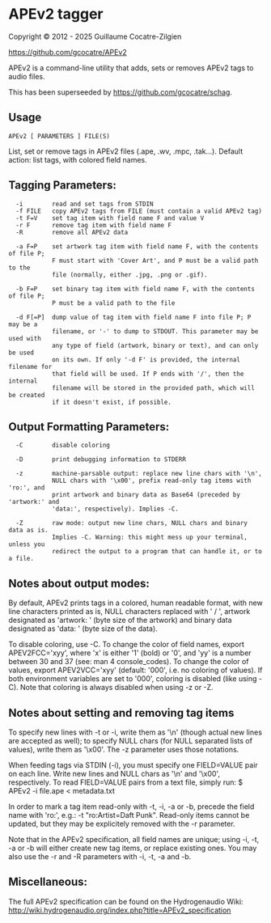 # APEv2 tagger

Copyright © 2012 - 2025 Guillaume Cocatre-Zilgien

https://github.com/gcocatre/APEv2

APEv2 is a command-line utility that adds, sets or removes APEv2 tags to audio files.

This has been superseeded by https://github.com/gcocatre/schag.

## Usage

`APEv2 [ PARAMETERS ] FILE(S)`

List, set or remove tags in APEv2 files (.ape, .wv, .mpc, .tak…).
Default action: list tags, with colored field names.


## Tagging Parameters:
```
  -i        read and set tags from STDIN
  -f FILE   copy APEv2 tags from FILE (must contain a valid APEv2 tag)
  -t F=V    set tag item with field name F and value V
  -r F      remove tag item with field name F
  -R        remove all APEv2 data

  -a F=P    set artwork tag item with field name F, with the contents of file P;
            F must start with 'Cover Art', and P must be a valid path to the
            file (normally, either .jpg, .png or .gif).

  -b F=P    set binary tag item with field name F, with the contents of file P;
            P must be a valid path to the file

  -d F[=P]  dump value of tag item with field name F into file P; P may be a
            filename, or '-' to dump to STDOUT. This parameter may be used with
            any type of field (artwork, binary or text), and can only be used
            on its own. If only '-d F' is provided, the internal filename for
            that field will be used. If P ends with '/', then the internal
            filename will be stored in the provided path, which will be created
            if it doesn't exist, if possible.
```

## Output Formatting Parameters:
```
  -C        disable coloring

  -D        print debugging information to STDERR

  -z        machine-parsable output: replace new line chars with '\n',
            NULL chars with '\x00', prefix read-only tag items with 'ro:', and
            print artwork and binary data as Base64 (preceded by 'artwork:' and
            'data:', respectively). Implies -C.

  -Z        raw mode: output new line chars, NULL chars and binary data as is.
            Implies -C. Warning: this might mess up your terminal, unless you
            redirect the output to a program that can handle it, or to a file.
```

## Notes about output modes:

By default, APEv2 prints tags in a colored, human readable format, with new line
characters printed as is, NULL characters replaced with ' / ', artwork
designated as 'artwork: <SIZE>' (byte size of the artwork) and binary data
designated as 'data: <SIZE>' (byte size of the data).

To disable coloring, use -C. To change the color of field names,
export APEV2FCC='xyy', where 'x' is either '1' (bold) or '0', and 'yy' is
a number between 30 and 37 (see: man 4 console_codes). To change the color of
values, export APEV2VCC='xyy' (default: '000', i.e. no coloring of values).
If both environment variables are set to '000', coloring is disabled (like
using -C). Note that coloring is always disabled when using -z or -Z.


## Notes about setting and removing tag items

To specify new lines with -t or -i, write them as '\n' (though actual new lines
are accepted as well); to specify NULL chars (for NULL separated lists of
values), write them as '\x00'. The -z parameter uses those notations.

When feeding tags via STDIN (-i), you must specify one FIELD=VALUE pair on each
line. Write new lines and NULL chars as '\n' and '\x00', respectively.
To read FIELD=VALUE pairs from a text file, simply run:
$ APEv2 -i file.ape < metadata.txt

In order to mark a tag item read-only with -t, -i, -a or -b, precede the field
name with 'ro:', e.g.: -t "ro:Artist=Daft Punk". Read-only items cannot be
updated, but they may be explicitely removed with the -r parameter.

Note that in the APEv2 specification, all field names are unique; using -i, -t,
-a or -b will either create new tag items, or replace existing ones. You may
also use the -r and -R parameters with -i, -t, -a and -b.


## Miscellaneous:

The full APEv2 specification can be found on the Hydrogenaudio Wiki:
http://wiki.hydrogenaudio.org/index.php?title=APEv2_specification
